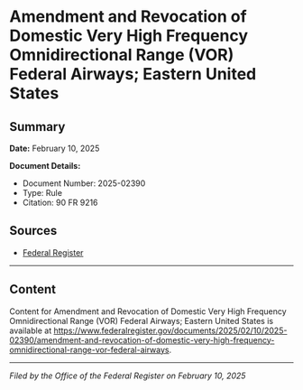 # Amendment and Revocation of Domestic Very High Frequency Omnidirectional Range (VOR) Federal Airways; Eastern United States

## Summary

**Date:** February 10, 2025

**Document Details:**
- Document Number: 2025-02390
- Type: Rule
- Citation: 90 FR 9216

## Sources
- [Federal Register](https://www.federalregister.gov/documents/2025/02/10/2025-02390/amendment-and-revocation-of-domestic-very-high-frequency-omnidirectional-range-vor-federal-airways)

---

## Content

Content for Amendment and Revocation of Domestic Very High Frequency Omnidirectional Range (VOR) Federal Airways; Eastern United States is available at https://www.federalregister.gov/documents/2025/02/10/2025-02390/amendment-and-revocation-of-domestic-very-high-frequency-omnidirectional-range-vor-federal-airways.

---

*Filed by the Office of the Federal Register on February 10, 2025*
